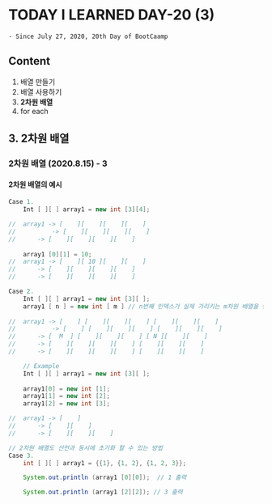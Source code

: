 # TODAY I LEARNED DAY-20 (3)
  `- Since July 27, 2020, 20th Day of BootCaamp`
  
## Content
  1. 배열 만들기 
  2. 배열 사용하기
  3. **2차원 배열**
  4. for each
  
## 3. 2차원 배열 

### 2차원 배열 (2020.8.15) - 3

#### 2차원 배열의 예시

```java
Case 1. 
	Int [ ][ ] array1 = new int [3][4];

//	array1 -> [    ][    ][    ][    ]
//	        -> [    ][    ][    ][    ]
//		-> [    ][    ][    ][    ]
	
	array1 [0][1] = 10;
//	array1 -> [    ][ 10 ][    ][    ]
//		-> [    ][    ][    ][    ]
//		-> [    ][    ][    ][    ]
```


```java
Case 2.
	Int [ ][ ] array1 = new int [3][ ];
	array1 [ n ] = new int [ m ] // n번째 인덱스가 실제 가리키는 m차원 배열을 만들어야 오류가 안남. 
	
//	array1 -> [    ] [    ][    ][    ] [    ][    ][    ]
//	        -> [    ] [    ][    ][    ] [    ][    ][    ]
//		-> [  M  ] [    ][    ][    ] [ N ][    ][    ] 
//		-> [    ][    ][    ][    ] [    ][    ][    ]
//		-> [    ][    ][    ][    ] [    ][    ][    ]

	// Example
	Int [ ][ ] array1 = new int [3][ ];
	
	array1[0] = new int [1];
	array1[1] = new int [2];
	array1[2] = new int [3];

//	array1 -> [    ]
//		-> [    ][    ]
//		-> [    ][    ][    ]


```


```java
// 2차원 배열도 선언과 동시에 초기화 할 수 있는 방법
Case 3.
	int [ ][ ] array1 = {{1}, {1, 2}, {1, 2, 3}};

	System.out.println (array1 [0][0]);  // 1 출력

 	System.out.println (array1 [2][2]); // 3 출력

```

